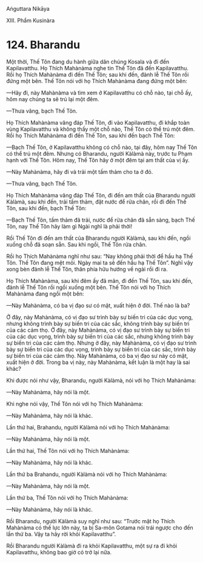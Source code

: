 Aṅguttara Nikāya

XIII. Phẩm Kusinàra

# 124. Bharandu

Một thời, Thế Tôn đang du hành giữa dân chúng Kosala và đi đến Kapilavatthu. Họ Thích Mahànàma nghe tin Thế Tôn đã đến Kapilavatthu. Rồi họ Thích Mahànàma đi đến Thế Tôn; sau khi đến, đảnh lễ Thế Tôn rồi đứng một bên. Thế Tôn nói với họ Thích Mahànàma đang đứng một bên:

—Hãy đi, này Mahànàma và tìm xem ở Kapilavatthu có chỗ nào, tại chỗ ấy, hôm nay chúng ta sẽ trú lại một đêm.

—Thưa vâng, bạch Thế Tôn.

Họ Thích Mahànàma vâng đáp Thế Tôn, đi vào Kapilavatthu, đi khắp toàn vùng Kapilavatthu và không thấy một chỗ nào, Thế Tôn có thể trú một đêm. Rồi họ Thích Mahànàma đi đến Thế Tôn, sau khi đến bạch Thế Tôn:

—Bạch Thế Tôn, ở Kapilavatthu không có chỗ nào, tại đây, hôm nay Thế Tôn có thể trú một đêm. Nhưng có Bharandu, người Kàlàmà này, trước tu Phạm hạnh với Thế Tôn. Hôm nay, Thế Tôn hãy ở một đêm tại am thất của vị ấy.

—Này Mahànàma, hãy đi và trải một tấm thảm cho ta ở đó.

—Thưa vâng, bạch Thế Tôn.

Họ Thích Mahànàma vâng đáp Thế Tôn, đi đến am thất của Bharandu người Kàlàmà, sau khi đến, trải tấm thảm, đặt nước để rửa chân, rồi đi đến Thế Tôn, sau khi đến, bạch Thế Tôn:

—Bạch Thế Tôn, tấm thảm đã trải, nước để rửa chân đã sẵn sàng, bạch Thế Tôn, nay Thế Tôn hãy làm gì Ngài nghĩ là phải thời!

Rồi Thế Tôn đi đến am thất của Bharandu người Kàlàmà, sau khi đến, ngồi xuống chỗ đã soạn sẵn. Sau khi ngồi, Thế Tôn rửa chân.

Rồi họ Thích Mahànàma nghĩ như sau: “Nay không phải thời để hầu hạ Thế Tôn. Thế Tôn đang mệt mỏi. Ngày mai ta sẽ đến hầu hạ Thế Tôn”. Nghĩ vậy xong bèn đảnh lễ Thế Tôn, thân phía hữu hướng về ngài rồi đi ra.

Họ Thích Mahànàma, sau khi đêm ấy đã mãn, đi đến Thế Tôn, sau khi đến, đảnh lễ Thế Tôn rồi ngồi xuống một bên. Thế Tôn nói với họ Thích Mahànàma đang ngồi một bên:

—Này Mahànàma, có ba vị đạo sư có mặt, xuất hiện ở đời. Thế nào là ba?

Ở đây, này Mahànàma, có vị đạo sư trình bày sự biến tri của các dục vọng, nhưng không trình bày sự biến tri của các sắc, không trình bày sự biến tri của các cảm thọ. Ở đây, này Mahànàma, có vị đạo sư trình bày sự biến tri của các dục vọng, trình bày sự biến tri của các sắc, nhưng không trình bày sự biến tri của các cảm thọ. Nhưng ở đây, này Mahànàma, có vị đạo sư trình bày sự biến tri của các dục vọng, trình bày sự biến tri của các sắc, trình bày sự biến tri của các cảm thọ. Này Mahànàma, có ba vị đạo sư này có mặt, xuất hiện ở đời. Trong ba vị này, này Mahànàma, kết luận là một hay là sai khác?

Khi được nói như vậy, Bharandu, người Kàlàmà, nói với họ Thích Mahànàma:

—Này Mahànàma, hãy nói là một.

Khi nghe nói vậy, Thế Tôn nói với họ Thích Mahànàma:

—Này Mahànàma, hãy nói là khác.

Lần thứ hai, Brahandu, người Kàlàmà nói với họ Thích Mahànàma:

—Này Mahànàma, hãy nói là một.

Lần thứ hai, Thế Tôn nói với họ Thích Mahànàma:

—Này Mahànàma, hãy nói là khác.

Lần thứ ba Brahandu, người Kàlàmà nói với họ Thích Mahànàma:

—Này Mahànàma, hãy nói là một.

Lần thứ ba, Thế Tôn nói với họ Thích Mahànàma:

—Này Mahànàma, hãy nói là khác.

Rồi Bharandu, người Kàlàmà suy nghĩ như sau: “Trước mặt họ Thích Mahànàma có thế lực lớn này, ta bị Sa-môn Gotama nói trái ngược cho đến lần thứ ba. Vậy ta hãy rời khỏi Kapilavatthu”.

Rồi Bharandu người Kàlàmà đi ra khỏi Kapilavatthu, một sự ra đi khỏi Kapilavatthu, không bao giờ có trở lại nữa.

